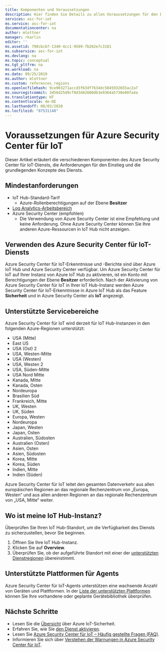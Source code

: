 ```yaml
---
title: Komponenten und Voraussetzungen
description: Hier finden Sie Details zu allen Voraussetzungen für den Einstieg in den Azure Security Center für IoT-Dienst.
services: asc-for-iot
ms.service: asc-for-iot
documentationcenter: na
author: mlottner
manager: rkarlin
editor: ''
ms.assetid: 790cbcb7-1340-4cc1-9509-7b262e7c3181
ms.subservice: asc-for-iot
ms.devlang: na
ms.topic: conceptual
ms.tgt_pltfrm: na
ms.workload: na
ms.date: 09/25/2019
ms.author: mlottner
ms.custom: references_regions
ms.openlocfilehash: 9ce903271accd3f63df7634dc5045932655ac2a7
ms.sourcegitcommit: 3d56d25d9cf9d3d42600db3e9364a5730e80fa4a
ms.translationtype: HT
ms.contentlocale: de-DE
ms.lasthandoff: 08/03/2020
ms.locfileid: "87531148"
---
```

# <a name="azure-security-center-for-iot-prerequisites"></a>Voraussetzungen für Azure Security Center für IoT

Dieser Artikel erläutert die verschiedenen Komponenten des Azure Security Center für IoT-Diensts, die Anforderungen für den Einstieg und die grundlegenden Konzepte des Diensts.

## <a name="minimum-requirements"></a>Mindestanforderungen

- IoT Hub-Standard-Tarif
  - Azure-Rollenberechtigungen auf der Ebene **Besitzer**
- [Log Analytics-Arbeitsbereich](https://docs.microsoft.com/azure/azure-monitor/learn/quick-create-workspace)
- Azure Security Center (empfohlen)
  - Die Verwendung von Azure Security Center ist eine Empfehlung und keine Anforderung. Ohne Azure Security Center können Sie Ihre anderen Azure-Ressourcen in IoT Hub nicht anzeigen.

## <a name="working-with-azure-security-center-for-iot-service"></a>Verwenden des Azure Security Center für IoT-Diensts

Azure Security Center für IoT-Erkenntnisse und -Berichte sind über Azure IoT Hub und Azure Security Center verfügbar. Um Azure Security Center für IoT auf Ihrer Instanz von Azure IoT Hub zu aktivieren, ist ein Konto mit Berechtigungen der Ebene **Besitzer** erforderlich. Nach der Aktivierung von Azure Security Center für IoT in Ihrer IoT Hub-Instanz werden Azure Security Center für IoT-Erkenntnisse in Azure IoT Hub als das Feature **Sicherheit** und in Azure Security Center als **IoT** angezeigt.

## <a name="supported-service-regions"></a>Unterstützte Servicebereiche

Azure Security Center für IoT wird derzeit für IoT Hub-Instanzen in den folgenden Azure-Regionen unterstützt:

- USA (Mitte)
- East US
- USA (Ost) 2
- USA, Westen-Mitte
- USA (Westen)
- USA, Westen 2
- USA, Süden-Mitte
- USA Nord Mitte
- Kanada, Mitte
- Kanada, Osten
- Nordeuropa
- Brasilien Süd
- Frankreich, Mitte
- UK, Westen
- UK, Süden
- Europa, Westen
- Nordeuropa
- Japan, Westen
- Japan, Osten
- Australien, Südosten
- Australien (Osten)
- Asien, Osten
- Asien, Südosten
- Korea, Mitte
- Korea, Süden
- Indien, Mitte
- Indien (Süden)

Azure Security Center für IoT leitet den gesamten Datenverkehr aus allen europäischen Regionen an das regionale Rechenzentrum von „Europa, Westen“ und aus allen anderen Regionen an das regionale Rechenzentrum von „USA, Mitte“ weiter.

## <a name="wheres-my-iot-hub"></a>Wo ist meine IoT Hub-Instanz?

Überprüfen Sie Ihren IoT Hub-Standort, um die Verfügbarkeit des Diensts zu sicherzustellen, bevor Sie beginnen.

1. Öffnen Sie Ihre IoT Hub-Instanz.
1. Klicken Sie auf **Overview**.
1. Überprüfen Sie, ob der aufgeführte Standort mit einer der [unterstützten Dienstregionen](#supported-service-regions) übereinstimmt.

## <a name="supported-platforms-for-agents"></a>Unterstützte Plattformen für Agents

Azure Security Center für IoT-Agents unterstützen eine wachsende Anzahl von Geräten und Plattformen. In der [Liste der unterstützten Plattformen](how-to-deploy-agent.md) können Sie Ihre vorhandene oder geplante Gerätebibliothek überprüfen.

## <a name="next-steps"></a>Nächste Schritte

- Lesen Sie die [Übersicht](overview.md) über Azure IoT-Sicherheit.
- Erfahren Sie, wie Sie [den Dienst aktivieren](quickstart-onboard-iot-hub.md).
- Lesen Sie [Azure Security Center für IoT – Häufig gestellte Fragen (FAQ)](resources-frequently-asked-questions.md).
- Informieren Sie sich über [Verstehen der Warnungen in Azure Security Center für IoT](concept-security-alerts.md).
